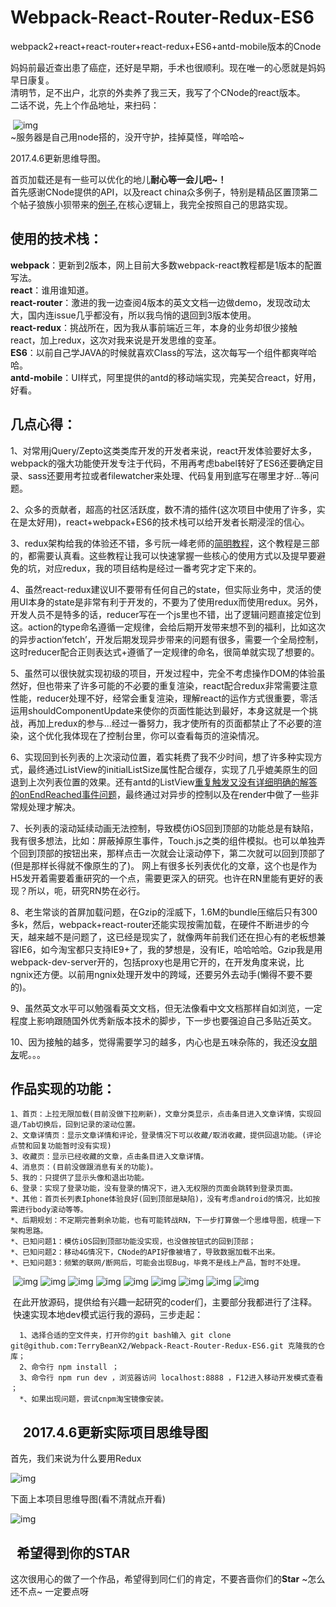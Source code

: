 # Webpack-React-Router-Redux-ES6
webpack2+react+react-router+react-redux+ES6+antd-mobile版本的Cnode

  妈妈前最近查出患了癌症，还好是早期，手术也很顺利。现在唯一的心愿就是妈妈早日康复。<br/>
  清明节，足不出户，北京的外卖养了我三天，我写了个CNode的react版本。<br/>
  二话不说，先上个作品地址，来扫码：<br/>
  
  ![img](https://github.com/TerryBeanX2/Webpack-React-Router-Redux-ES6/blob/imgBranch/egImg/erweima1.png)<br/>
  ~服务器是自己用node搭的，没开守护，挂掉莫怪，咩哈哈~
  
  2017.4.6更新思维导图。
  
  首页加载还是有一些可以优化的地儿<b>耐心等一会儿吧~！</b><br/>
  首先感谢CNode提供的API，以及react china众多例子，特别是精品区置顶第二个帖子狼族小狈带来的[例子](http://react-china.org/t/webpack-react-react-router-redux-less-flex-css-es6-react-cnode/6332),在核心逻辑上，我完全按照自己的思路实现。<br/>
  
使用的技术栈：
----------------

  <b>webpack</b>：更新到2版本，网上目前大多数webpack-react教程都是1版本的配置写法。<br/>
  <b>react</b>：谁用谁知道。<br/>
  <b>react-router</b>：激进的我一边查阅4版本的英文文档一边做demo，发现改动太大，国内连issue几乎都没有，所以我鸟悄的退回到3版本使用。<br/>
  <b>react-redux</b>：挑战所在，因为我从事前端近三年，本身的业务却很少接触react，加上redux，这次对我来说是开发思维的变革。<br/>
  <b>ES6</b>：以前自己学JAVA的时候就喜欢Class的写法，这次每写一个组件都爽咩哈哈。<br/>
  <b>antd-mobile</b>：UI样式，阿里提供的antd的移动端实现，完美契合react，好用，好看。<br/>
  
几点心得：
--------------
  
  1、对常用jQuery/Zepto这类类库开发的开发者来说，react开发体验要好太多，webpack的强大功能使开发专注于代码，不用再考虑babel转好了ES6还要确定目录、sass还要用考拉或者filewatcher来处理、代码复用到底写在哪里才好...等问题。<br/>
  
  2、众多的贡献者，超高的社区活跃度，数不清的插件(这次项目中使用了许多，实在是太好用)，react+webpack+ES6的技术栈可以给开发者长期浸淫的信心。<br/>
  
  3、redux架构给我的体验还不错，多亏阮一峰老师的[简明教程](http://www.ruanyifeng.com/blog/2016/09/redux_tutorial_part_three_react-redux.html)，这个教程是三部的，都需要认真看。这些教程让我可以快速掌握一些核心的使用方式以及提早要避免的坑，对应redux，我的项目结构是经过一番考究才定下来的。<br/>
  
  4、虽然react-redux建议UI不要带有任何自己的state，但实际业务中，灵活的使用UI本身的state是非常有利于开发的，不要为了使用redux而使用redux。另外，开发人员不是特多的话，reducer写在一个js里也不错，出了逻辑问题直接定位到这。action的type命名遵循一定规律，会给后期开发带来想不到的福利，比如这次的异步action‘fetch’，开发后期发现异步带来的问题有很多，需要一个全局控制，这时reducer配合正则表达式+遵循了一定规律的命名，很简单就实现了想要的。<br/>
  
  5、虽然可以很快就实现初级的项目，开发过程中，完全不考虑操作DOM的体验虽然好，但也带来了许多可能的不必要的重复渲染，react配合redux非常需要注意性能，reducer处理不好，经常会重复渲染，理解react的运作方式很重要，零活运用shouldComponentUpdate来使你的页面性能达到最好，本身这就是一个挑战，再加上redux的参与...经过一番努力，我才使所有的页面都禁止了不必要的渲染，这个优化我体现在了控制台里，你可以查看每页的渲染情况。<br/>
  
  6、实现回到长列表的上次滚动位置，着实耗费了我不少时间，想了许多种实现方式，最终通过ListView的initialListSize属性配合缓存，实现了几乎媲美原生的回退到上次列表位置的效果。还有antd的ListView[重复触发又没有详细明确的解答的onEndReached事件问题](https://github.com/ant-design/ant-design-mobile/issues/520#issuecomment-263510596)，最终通过对异步的控制以及在render中做了一些非常规处理才解决。<br/>
  
  7、长列表的滚动延续动画无法控制，导致模仿iOS回到顶部的功能总是有缺陷，我有很多想法，比如：屏蔽掉原生事件，Touch.js之类的组件模拟。也可以单独弄个回到顶部的按钮出来，那样点击一次就会让滚动停下，第二次就可以回到顶部了(但是那样长得就不像原生的了)。 网上有很多长列表优化的文章，这个也是作为H5发开着需要着重研究的一个点，需要更深入的研究。也许在RN里能有更好的表现？所以，呃，研究RN势在必行。
  
  8、老生常谈的首屏加载问题，在Gzip的淫威下，1.6M的bundle压缩后只有300多k，然后，webpack+react-router还能实现按需加载，在硬件不断进步的今天，越来越不是问题了，这已经是现实了，就像两年前我们还在担心有的老板想兼容IE6，如今淘宝都只支持IE9+了，我的梦想是，没有IE，哈哈哈哈。Gzip我是用webpack-dev-server开的，包括proxy也是用它开的，在开发角度来说，比ngnix还方便。以前用ngnix处理开发中的跨域，还要另外去动手(懒得不要不要的)。
  
  9、虽然英文水平可以勉强看英文文档，但无法像看中文文档那样自如浏览，一定程度上影响跟随国外优秀新版本技术的脚步，下一步也要强迫自己多贴近英文。<br/>
  
  10、因为接触的越多，觉得需要学习的越多，内心也是五味杂陈的，我还没[女朋友](http://baike.baidu.com/link?url=QkECFyQ2w8OLmHs1e81YQV3LjZsUj8QARRTYcGME_YjQMhDZkKcRTfl3G7S7darH9WlU0-S3-2EjjbjRMSK2JwG1tcoDrbyU1p8YYs-jgb0xmVD29gncZ_5LX3UlH4eJ)呢。。。
  
作品实现的功能：
----------------

    1、首页：上拉无限加载(目前没做下拉刷新)，文章分类显示，点击条目进入文章详情，实现回退/Tab切换后，回到记录的滚动位置。
    2、文章详情页：显示文章详情和评论，登录情况下可以收藏/取消收藏，提供回退功能。(评论点赞和回复功能暂时没有实现)
    3、收藏页：显示已经收藏的文章，点击条目进入文章详情。
    4、消息页：(目前没做跟消息有关的功能)。
    5、我的：只提供了显示头像和退出功能。
    6、登录：实现了登录功能，没有登录的情况下，进入无权限的页面会跳转到登录页面。
    *、其他：首页长列表Iphone体验良好(回到顶部是缺陷)，没有考虑android的情况，比如按需进行body滚动等等。
    *、后期规划：不定期完善剩余功能，也有可能转战RN，下一步打算做一个思维导图，梳理一下架构思路。
    *、已知问题1：模仿iOS回到顶部功能没实现，也没做按钮式的回到顶部；
    *、已知问题2：移动4G情况下，CNode的API好像被墙了，导致数据加载不出来。
    *、已知问题3：频繁的联网/断网后，可能会出现Bug，毕竟不是线上产品，暂时不处理。
    
  ![img](https://github.com/TerryBeanX2/Webpack-React-Router-Redux-ES6/blob/imgBranch/egImg/IMG_1595.PNG)
  ![img](https://github.com/TerryBeanX2/Webpack-React-Router-Redux-ES6/blob/imgBranch/egImg/IMG_1596.PNG)
  ![img](https://github.com/TerryBeanX2/Webpack-React-Router-Redux-ES6/blob/imgBranch/egImg/IMG_1597.PNG)
  ![img](https://github.com/TerryBeanX2/Webpack-React-Router-Redux-ES6/blob/imgBranch/egImg/IMG_1598.PNG)
  ![img](https://github.com/TerryBeanX2/Webpack-React-Router-Redux-ES6/blob/imgBranch/egImg/IMG_1599.PNG)
  ![img](https://github.com/TerryBeanX2/Webpack-React-Router-Redux-ES6/blob/imgBranch/egImg/IMG_1600.PNG)
  ![img](https://github.com/TerryBeanX2/Webpack-React-Router-Redux-ES6/blob/imgBranch/egImg/IMG_1602.PNG)
  ![img](https://github.com/TerryBeanX2/Webpack-React-Router-Redux-ES6/blob/imgBranch/egImg/IMG_1603.PNG)
  ![img](https://github.com/TerryBeanX2/Webpack-React-Router-Redux-ES6/blob/imgBranch/egImg/IMG_1604.PNG)
  
  在此开放源码，提供给有兴趣一起研究的coder们，主要部分我都进行了注释。<br/>
  快速实现本地dev模式运行我的源码，三步走起：<br/>
  
      1、选择合适的空文件夹，打开你的git bash输入 git clone git@github.com:TerryBeanX2/Webpack-React-Router-Redux-ES6.git 克隆我的仓库；
      2、命令行 npm install ；
      3、命令行 npm run dev ，浏览器访问 localhost:8888 ，F12进入移动开发模式查看 ；
      *、如果出现问题，尝试cnpm淘宝镜像安装。
  
  
2017.4.6更新实际项目思维导图
--------------
首先，我们来说为什么要用Redux<br/>

![img](https://github.com/TerryBeanX2/Webpack-React-Router-Redux-ES6/blob/imgBranch/egImg/why-redux.jpg)<br/>

下面上本项目思维导图(看不清就点开看)<br/>

![img](https://github.com/TerryBeanX2/Webpack-React-Router-Redux-ES6/blob/imgBranch/egImg/react-redux-real.jpg)<br/>

  
希望得到你的STAR
--------------
这次很用心的做了一个作品，希望得到同仁们的肯定，不要吝啬你们的<b>Star</b> ~怎么还不点~ 一定要点呀
